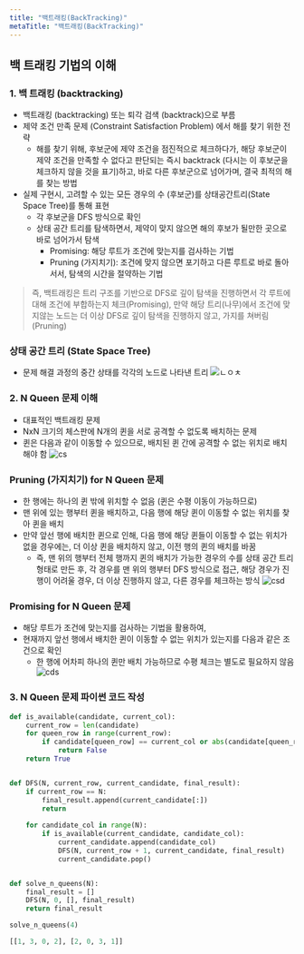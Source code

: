 ```yaml
---
title: "백트래킹(BackTracking)"
metaTitle: "백트래킹(BackTracking)"
---
```


## 백 트래킹 기법의 이해

### 1. 백 트래킹 (backtracking)
- 백트래킹 (backtracking) 또는 퇴각 검색 (backtrack)으로 부름
- 제약 조건 만족 문제 (Constraint Satisfaction Problem) 에서 해를 찾기 위한 전략
  - 해를 찾기 위해, 후보군에 제약 조건을 점진적으로 체크하다가, 해당 후보군이 제약 조건을 만족할 수 없다고 판단되는 즉시 backtrack (다시는 이 후보군을 체크하지 않을 것을 표기)하고, 바로 다른 후보군으로 넘어가며, 결국 최적의 해를 찾는 방법
- 실제 구현시, 고려할 수 있는 모든 경우의 수 (후보군)를 상태공간트리(State Space Tree)를 통해 표현
  - 각 후보군을 DFS 방식으로 확인
  - 상태 공간 트리를 탐색하면서, 제약이 맞지 않으면 해의 후보가 될만한 곳으로 바로 넘어가서 탐색
    - Promising: 해당 루트가 조건에 맞는지를 검사하는 기법
    - Pruning (가지치기): 조건에 맞지 않으면 포기하고 다른 루트로 바로 돌아서서, 탐색의 시간을 절약하는 기법

> 즉, 백트래킹은 트리 구조를 기반으로 DFS로 깊이 탐색을 진행하면서 각 루트에 대해 조건에 부합하는지 체크(Promising), 만약 해당 트리(나무)에서 조건에 맞지않는 노드는 더 이상 DFS로 깊이 탐색을 진행하지 않고, 가지를 쳐버림 (Pruning)

### 상태 공간 트리 (State Space Tree)
- 문제 해결 과정의 중간 상태를 각각의 노드로 나타낸 트리
![ㄴㅇㅊ](https://www.fun-coding.org/00_Images/statespacetree.png)

### 2. N Queen 문제 이해
- 대표적인 백트래킹 문제
- NxN 크기의 체스판에 N개의 퀸을 서로 공격할 수 없도록 배치하는 문제
- 퀸은 다음과 같이 이동할 수 있으므로, 배치된 퀸 간에 공격할 수 없는 위치로 배치해야 함
![cs](https://www.fun-coding.org/00_Images/queen_move.png)

### Pruning (가지치기) for N Queen 문제
- 한 행에는 하나의 퀸 밖에 위치할 수 없음 (퀸은 수평 이동이 가능하므로)
- 맨 위에 있는 행부터 퀸을 배치하고, 다음 행에 해당 퀸이 이동할 수 없는 위치를 찾아 퀸을 배치
- 만약 앞선 행에 배치한 퀸으로 인해, 다음 행에 해당 퀸들이 이동할 수 없는 위치가 없을 경우에는, 더 이상 퀸을 배치하지 않고, 이전 행의 퀸의 배치를 바꿈
  - 즉, 맨 위의 행부터 전체 행까지 퀸의 배치가 가능한 경우의 수를 상태 공간 트리 형태로 만든 후, 각 경우를 맨 위의 행부터 DFS 방식으로 접근, 해당 경우가 진행이 어려울 경우, 더 이상 진행하지 않고, 다른 경우를 체크하는 방식
![csd](https://www.fun-coding.org/00_Images/backtracking.png)

### Promising for N Queen 문제
- 해당 루트가 조건에 맞는지를 검사하는 기법을 활용하여,
- 현재까지 앞선 행에서 배치한 퀸이 이동할 수 없는 위치가 있는지를 다음과 같은 조건으로 확인
  - 한 행에 어차피 하나의 퀸만 배치 가능하므로 수평 체크는 별도로 필요하지 않음
![cds](https://www.fun-coding.org/00_Images/nqueen.png)

### 3. N Queen 문제 파이썬 코드 작성

```py
def is_available(candidate, current_col):
    current_row = len(candidate)
    for queen_row in range(current_row):    
        if candidate[queen_row] == current_col or abs(candidate[queen_row] - current_col) == current_row - queen_row:
            return False
    return True


def DFS(N, current_row, current_candidate, final_result):
    if current_row == N:
        final_result.append(current_candidate[:])
        return
    
    for candidate_col in range(N):
        if is_available(current_candidate, candidate_col):
            current_candidate.append(candidate_col)
            DFS(N, current_row + 1, current_candidate, final_result)
            current_candidate.pop()


def solve_n_queens(N):
    final_result = []
    DFS(N, 0, [], final_result)
    return final_result

solve_n_queens(4)

[[1, 3, 0, 2], [2, 0, 3, 1]]
```